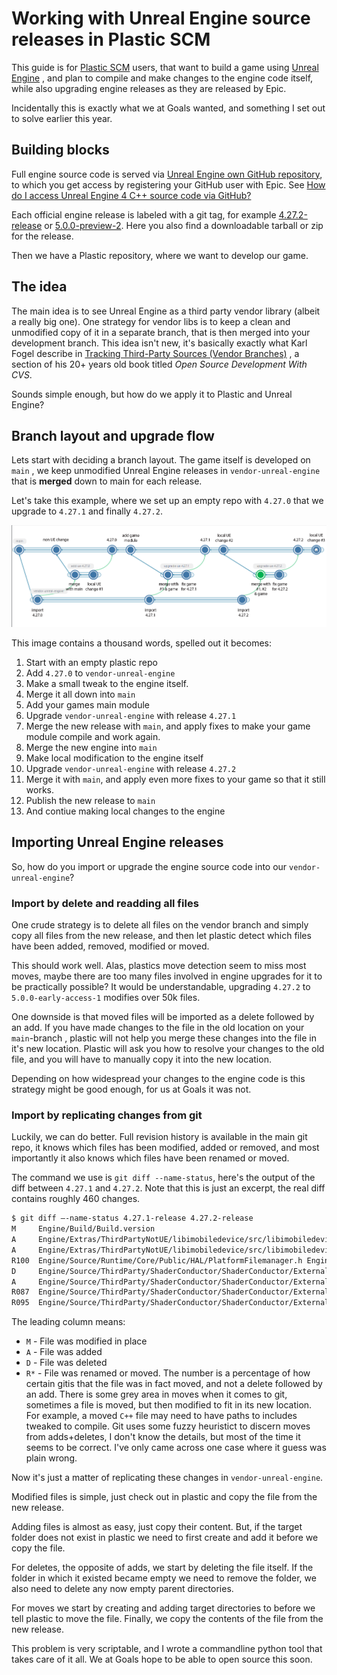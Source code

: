 # Working with Unreal Engine source releases in Plastic SCM

This guide is for [Plastic SCM](https://www.plasticscm.com) users, that want to
build a game using [Unreal Engine](https://www.unrealengine.com)
, and plan to compile and make changes to the engine code itself, while also
upgrading engine releases as they are released by Epic.

Incidentally this is exactly what we at Goals wanted, and something I set out
to solve earlier this year.

## Building blocks

Full engine source code is served via
[Unreal Engine own GitHub repository](https://github.com/EpicGames/UnrealEngine),
to which you get access by registering your GitHub user with Epic.
See [How do I access Unreal Engine 4 C++ source code via GitHub?](https://www.unrealengine.com/en-US/ue4-on-github)

Each official engine release is labeled with a git tag, for example
[4.27.2-release](https://github.com/EpicGames/UnrealEngine/releases/tag/4.27.2-release)
or
[5.0.0-preview-2](https://github.com/EpicGames/UnrealEngine/releases/tag/5.0.0-preview-2).
Here you also find a downloadable tarball or zip for the release.

Then we have a Plastic repository, where we want to develop our game.

## The idea

The main idea is to see Unreal Engine as a third party vendor library
(albeit a really big one). One strategy for vendor libs is to keep a clean and
unmodified copy of it in a separate branch, that is then merged into your
development branch.
This idea isn't new, it's basically exactly what Karl Fogel describe in
[Tracking Third-Party Sources (Vendor Branches)](https://durak.org/sean/pubs/software/cvsbook/Tracking-Third_002dParty-Sources-_0028Vendor-Branches_0029.html)
, a section of his 20+ years old book titled *Open Source Development With CVS*.

Sounds simple enough, but how do we apply it to Plastic and Unreal Engine?

## Branch layout and upgrade flow

Lets start with deciding a branch layout. The game itself is developed on `main`
, we keep unmodified Unreal Engine releases in `vendor-unreal-engine` that is
**merged** down to main for each release.

Let's take this example, where we set up an empty repo with `4.27.0` that we
upgrade to `4.27.1` and finally `4.27.2`.

![Branch Layout](/images/unreal-engine-in-plastic-branch-layout.png)

This image contains a thousand words, spelled out it becomes:
1. Start with an empty plastic repo
1. Add `4.27.0` to `vendor-unreal-engine`
1. Make a small tweak to the engine itself.
1. Merge it all down into `main`
1. Add your games main module
1. Upgrade `vendor-unreal-engine` with release `4.27.1`
1. Merge the new release with `main`, and apply fixes to make
   your game module compile and work again.
1. Merge the new engine into `main`
1. Make local modification to the engine itself
1. Upgrade `vendor-unreal-engine` with release `4.27.2`
1. Merge it with `main`, and apply even more fixes
   to your game so that it still works.
1. Publish the new release to `main`
1. And contiue making local changes to the engine

## Importing Unreal Engine releases

So, how do you import or upgrade the engine source code into our `vendor-unreal-engine`?

### Import by delete and readding all files

One crude strategy is to delete all files on the vendor branch and simply
copy all files from the new release, and then let plastic detect which files have
been added, removed, modified or moved.

This should work well. Alas, plastics move detection seem to miss
most moves, maybe there are too many files involved in engine upgrades for it
to be practically possible? It would be understandable, upgrading
`4.27.2` to `5.0.0-early-access-1` modifies over 50k files.

One downside is that moved files will be imported as a delete followed by an add.
If you have made changes to the file in the old location on your `main`-branch
, plastic will not help you merge these changes into the file in it's new location.
Plastic will ask you how to resolve your changes to the old file, and you will have
to manually copy it into the new location.

Depending on how widespread your changes to the engine code is this strategy
might be good enough, for us at Goals it was not.

### Import by replicating changes from git

Luckily, we can do better. Full revision history is available in the main
git repo, it knows which files has been modified, added or removed, and most
importantly it also knows which files have been renamed or moved.

The command we use is `git diff --name-status`, here's the output of
the diff between `4.27.1` and `4.27.2`. Note that this is just an excerpt,
the real diff contains roughly 460 changes.

```sh
$ git diff –-name-status 4.27.1-release 4.27.2-release
M     Engine/Build/Build.version
A     Engine/Extras/ThirdPartyNotUE/libimobiledevice/src/libimobiledevice-vs/usbmuxd/.gitattributes
A     Engine/Extras/ThirdPartyNotUE/libimobiledevice/src/libimobiledevice-vs/usbmuxd/.gitignore
R100  Engine/Source/Runtime/Core/Public/HAL/PlatformFilemanager.h Engine/Source/Runtime/Core/Public/HAL/PlatformFileManager.h
D     Engine/Source/ThirdParty/ShaderConductor/ShaderConductor/External/DirectXShaderCompiler/tools/clang/lib/SPIRV/SPIRVContext.cpp
A     Engine/Source/ThirdParty/ShaderConductor/ShaderConductor/External/DirectXShaderCompiler/tools/clang/lib/SPIRV/SpirvContext.cpp
R087  Engine/Source/ThirdParty/ShaderConductor/ShaderConductor/External/DirectXShaderCompiler/tools/clang/lib/SPIRV/SPIRVEmitter.cpp Engine/Source/ThirdParty/ShaderConductor/ShaderConductor/External/DirectXShaderCompiler/tools/clang/lib/SPIRV/SpirvEmitter.cpp
R095  Engine/Source/ThirdParty/ShaderConductor/ShaderConductor/External/DirectXShaderCompiler/tools/clang/lib/SPIRV/SPIRVEmitter.h Engine/Source/ThirdParty/ShaderConductor/ShaderConductor/External/DirectXShaderCompiler/tools/clang/lib/SPIRV/SpirvEmitter.h
```

The leading column means:
* `M` - File was modified in place
* `A` - File was added
* `D` - File was deleted
* `R*` - File was renamed or moved.
  The number is a percentage of how certain gitis that the file was in fact moved, and not a delete followed
  by an add.
  There is some grey area in moves when it comes to git, sometimes a file is moved, but then modified
  to fit in its new location. For example, a moved `C++` file may need to have paths to includes
  tweaked to compile. Git uses some fuzzy heuristict to discern moves from adds+deletes, I don't know the details,
  but most of the time it seems to be correct. I've only came across one case where it guess was plain wrong.

Now it's just a matter of replicating these changes in `vendor-unreal-engine`.

Modified files is simple, just check out in plastic and copy the file from the
new release.

Adding files is almost as easy, just copy their content. But, if the target
folder does not exist in plastic we need to first create and add it before
we copy the file.

For deletes, the opposite of adds, we start by deleting the file itself.
If the folder in which it existed became empty we need to remove the folder,
we also need to delete any now empty parent directories.

For moves we start by creating and adding target directories to before we
tell plastic to move the file. Finally, we copy the contents of the file
from the new release.

This problem is very scriptable, and I wrote a commandline python tool
that takes care of it all. We at Goals hope to be able to open source this soon.
